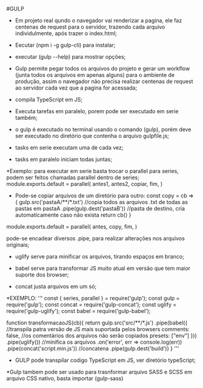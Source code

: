 #GULP

* Em projeto real qundo o navegador vai renderizar a pagina, ele faz centenas de request para o servidor, trazendo cada arquivo individulmente, após trazer o index.html;

* Eecutar (npm i -g gulp-cli) para instalar;

* executar (gulp --help) para mostrar opções;

* Gulp permite pegar todos os arquivos do projeto e gerar um workflow (junta todos os arquivos em apenas alguns) para o ambiente de produção, assim o navegador não precisa realizar centenas de request ao servidor cada vez que a pagina for acessada;

* compila TypeScript em JS;

* Executa tarefas em paralelo, porem pode ser executado em serie também;

* o gulp é executado no terminal usando o comando (gulp), porém deve ser executado no diretório que contenha o arquivo gulpfile.js;

* tasks em serie executam uma de cada vez;

* tasks em paralelo iniciam todas juntas;

*Exemplo: para executar em serie basta trocar o parallel para series, podem ser feitos chamadas parallel dentro de series;
module.exports.default = parallel(
    antes1,
    antes2,
    copiar,
    fim,
)

* Pode-se copiar arquivos de um diretório para outro:
const copy = cb => {
    gulp.src('pastaA/**/*.txt') //copia todos as arquivos .txt  de todas as pastas em pastaA
        .pipe(gulp.dest('pastaB')) //pasta de destino, cria automaticamente caso não exista
    return cb()
}

module.exports.default = parallel(
    antes,
    copy,
    fim,
)

pode-se encadear diversos .pipe, para realizar alterações nos arquivos originais;

* uglify serve para minificar os arquivos, tirando espaços em branco;

* babel serve para transformar JS muito atual em versão que tem maior suporte dos browser;

* concat justa arquivos em um só;

 *EXEMPLO:
 '''
 const { series, parallel } = require('gulp');
const gulp = require('gulp');
const concat = require('gulp-concat');
const uglify = require('gulp-uglify');
const babel = require('gulp-babel');

function transformacaoJS(cb){
    return gulp.src('src/**/*.js')
            .pipe(babel({ //transpila patra versão de JS mais suportada pelos browsers
                comments: false, //os comentários dos arquivos não serão copiados
                presets: ["env"]
            }))
            .pipe(uglify()) //minifica os arquivos
            .on('error', err => console.log(err))
            .pipe(concat('script.min.js')) //concatena
            .pipe(gulp.dest('build'))
}
'''
* GULP pode transpilar codigo TypeScript em JS, ver diretório typeScript;

*Gulp tambem pode ser usado para trasnformar arquivo SASS e SCSS em arquivo CSS nativo, basta importar (gulp-sass)
